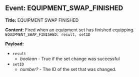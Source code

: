 ## Event: EQUIPMENT_SWAP_FINISHED

**Title:** EQUIPMENT SWAP FINISHED

**Content:**
Fired when an equipment set has finished equipping.
`EQUIPMENT_SWAP_FINISHED: result, setID`

**Payload:**
- `result`
  - *boolean* - True if the set change was successful
- `setID`
  - *number?* - The ID of the set that was changed.